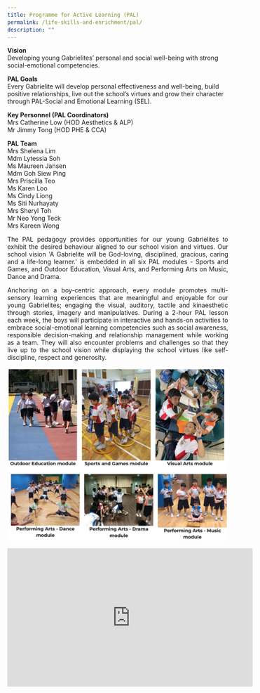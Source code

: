 ```yaml
---
title: Programme for Active Learning (PAL)
permalink: /life-skills-and-enrichment/pal/
description: ""
---
```

**Vision** <br>
Developing young Gabrielites’ personal and social well-being with strong social-emotional competencies.

**PAL Goals**<br>
Every Gabrielite will develop personal effectiveness and well-being, build positive relationships, live out the school’s virtues and grow their character through PAL-Social and Emotional Learning (SEL).


**Key Personnel (PAL Coordinators)** <br>
Mrs Catherine Low (HOD Aesthetics & ALP) <br>
Mr Jimmy Tong (HOD PHE & CCA) <br>


**PAL Team** <br>
Mrs Shelena Lim<br>Mdm Lytessia Soh<br>Ms Maureen Jansen<br>Mdm Goh Siew Ping<br>Mrs Priscilla Teo<br>Ms Karen Loo<br>Ms Cindy Liong<br>Ms Siti Nurhayaty<br>Mrs Sheryl Toh<br>Mr Neo Yong Teck<br>Mrs Kareen Wong <br>


<p align="justify">
The PAL pedagogy provides opportunities for our young Gabrielites to exhibit the desired behaviour aligned to our school vision and virtues. Our school vision 'A Gabrielite will be God-loving, disciplined, gracious, caring and a life-long learner.' is embedded in all six PAL modules - Sports and Games, and Outdoor Education, Visual Arts, and Performing Arts on Music, Dance and Drama. </p>

<p align="justify">
Anchoring on a boy-centric approach, every module promotes multi-sensory learning experiences that are meaningful and enjoyable for our young Gabrielites; engaging the visual, auditory, tactile and kinaesthetic through stories, imagery and manipulatives. During a 2-hour PAL lesson each week, the boys will participate in interactive and hands-on activities to embrace social-emotional learning competencies such as social awareness, responsible decision-making and relationship management while working as a team. They will also encounter problems and challenges so that they live up to the school vision while displaying the school virtues like self-discipline, respect and generosity. </p>


![](/images/pal1.png)

<center><iframe width="560" height="315" src="https://www.youtube.com/embed/vQkElV2xScw" title="PAL Montage" frameborder="0" allow="accelerometer; autoplay; clipboard-write; encrypted-media; gyroscope; picture-in-picture; web-share" allowfullscreen></iframe></center>